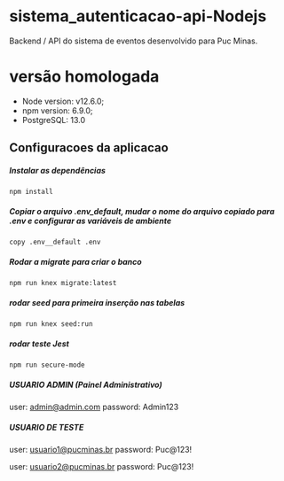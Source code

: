 # sistema_autenticacao-api-Nodejs
Backend / API do sistema de eventos desenvolvido para Puc Minas. 

# versão homologada
* Node version: v12.6.0;
* npm version: 6.9.0;
* PostgreSQL: 13.0

## Configuracoes da aplicacao
##### Instalar as dependências
```
npm install
```
##### Copiar o arquivo .env_default, mudar o nome do arquivo copiado para .env e configurar as variáveis de ambiente
```
copy .env__default .env
```
##### Rodar a migrate para criar o banco
```
npm run knex migrate:latest
```
##### rodar seed para primeira inserção nas tabelas
```
npm run knex seed:run
```
##### rodar teste Jest
```
npm run secure-mode
```
##### USUARIO ADMIN (Painel Administrativo)
user: admin@admin.com
password: Admin123

##### USUARIO DE TESTE
user: usuario1@pucminas.br
password: Puc@123!

user: usuario2@pucminas.br
password: Puc@123!